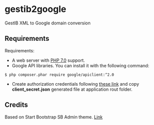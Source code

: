 # gestib2google
GestIB XML to Google domain conversion

## Requirements
Requirements: 
* A web server with [PHP 7.0](http://www.php.net/) support.
* Google API libraries. You can install it with the following command:
```
$ php composer.phar require google/apiclient:^2.0
```
* Create authorization credentials following [these link](https://developers.google.com/api-client-library/php/auth/web-app) and copy **client_secret.json** generated file at application rout folder.

## Credits
Based on Start Bootstrap SB Admin theme. [Link](https://github.com/BlackrockDigital/startbootstrap-sb-admin/)